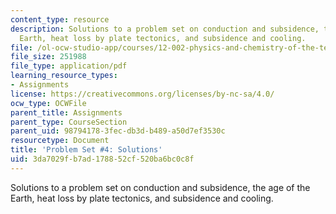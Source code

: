 ```yaml
---
content_type: resource
description: Solutions to a problem set on conduction and subsidence, the age of the
  Earth, heat loss by plate tectonics, and subsidence and cooling.
file: /ol-ocw-studio-app/courses/12-002-physics-and-chemistry-of-the-terrestrial-planets-fall-2008/3da7029fb7ad178852cf520ba6bc0c8f_MIT12_002f08_ps04_solutions.pdf
file_size: 251988
file_type: application/pdf
learning_resource_types:
- Assignments
license: https://creativecommons.org/licenses/by-nc-sa/4.0/
ocw_type: OCWFile
parent_title: Assignments
parent_type: CourseSection
parent_uid: 98794178-3fec-db3d-b489-a50d7ef3530c
resourcetype: Document
title: 'Problem Set #4: Solutions'
uid: 3da7029f-b7ad-1788-52cf-520ba6bc0c8f
---
```

Solutions to a problem set on conduction and subsidence, the age of the Earth, heat loss by plate tectonics, and subsidence and cooling.